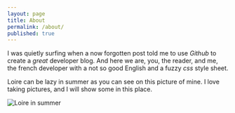 ```yaml
---
layout: page
title: About
permalink: /about/
published: true
---
```


I was quietly surfing when a now forgotten post told me to use _Github_ to create a _great_ developer blog. And here we are, you, the reader, and me, the french developer with a not so good English and a fuzzy _css_ style sheet.

Loire can be lazy in summer as you can see on this picture of mine. I love taking pictures, and I will show some in this place.

![Loire in summer]({{site.baseurl}}/images/loire-in-summer.jpg)
